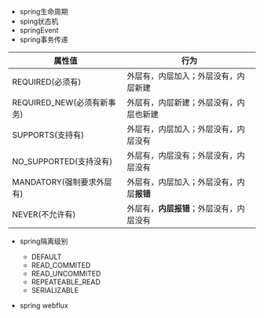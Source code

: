 + spring生命周期
+ sping状态机
+ springEvent
+ spring事务传递

| 属性值                     | 行为                                     |
| -------------------------- | ---------------------------------------- |
| REQUIRED(必须有)           | 外层有，内层加入；外层没有，内层新建     |
| REQUIRED_NEW(必须有新事务) | 外层有，内层新建；外层没有，内层也新建   |
| SUPPORTS(支持有)           | 外层有，内层加入；外层没有，内层没有     |
| NO_SUPPORTED(支持没有)     | 外层有，内层没有；外层没有，内层没有     |
| MANDATORY(强制要求外层有)  | 外层有，内层加入；外层没有，内层**报错** |
| NEVER(不允许有)            | 外层有，**内层报错**；外层没有，内层没有 |

+ spring隔离级别
    + DEFAULT
    + READ_COMMITED
    + READ_UNCOMMITED
    + REPEATEABLE_READ
    + SERIALIZABLE



+ spring webflux

